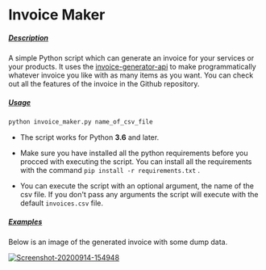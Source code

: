 # Invoice Maker

##### <u>Description</u>

A simple Python script which can generate an invoice for your services or your products. It uses the [invoice-generator-api](https://github.com/Invoiced/invoice-generator-api) to make programmatically whatever invoice you like with as many items as you want. You can check out all the features of the invoice in the Github repository.

##### <u>Usage</u>

```bash
python invoice_maker.py name_of_csv_file
```

* The script works for Python __3.6__ and later.

* Make sure you have installed all the python requirements before you procced with executing the script. You can install all the requirements with the command `pip install -r requirements.txt` . 

* You can execute the script with an optional argument, the name of the csv file. If you don't pass any arguments the script will execute with the default `invoices.csv` file.

##### <u>Examples</u>

Below is an image of the generated invoice with some dump data.

<div>
<a href="https://ibb.co/CBFshDQ"><img src="https://i.ibb.co/mJ7F6g4/Screenshot-20200914-154948.png" alt="Screenshot-20200914-154948" border="0"></a>
</div>